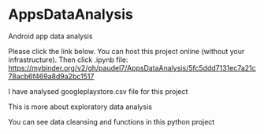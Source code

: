 # AppsDataAnalysis
Android app data analysis

Please click the link below. 
You can host this project online (without your infrastructure). 
Then click .ipynb file: 
https://mybinder.org/v2/gh/paudel7/AppsDataAnalysis/5fc5ddd7131ec7a21c78acb6f469a8d9a2bc1517

I have analysed googleplaystore.csv file for this project

This is more about exploratory data analysis

You can see data cleansing and functions in this python project
